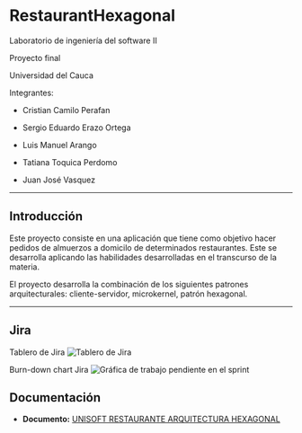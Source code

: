 # RestaurantHexagonal

Laboratorio de ingeniería del software II

Proyecto final 

Universidad del Cauca

Integrantes:  

   * Cristian Camilo Perafan 
 
   * Sergio Eduardo Erazo Ortega 

   * Luis Manuel Arango 

   * Tatiana Toquica Perdomo 

   * Juan José Vasquez
  
****

## Introducción

Este proyecto consiste en una aplicación que tiene como objetivo hacer pedidos de almuerzos a domicilo de determinados restaurantes. Este se desarrolla aplicando las habilidades desarrolladas en el transcurso de la materia.

El proyecto desarrolla la combinación de los siguientes patrones arquitecturales: cliente-servidor, microkernel, patrón hexagonal.

****
## Jira
Tablero de Jira
![Tablero de Jira](https://i.imgur.com/v4abfgl.png)

Burn-down chart Jira
![Gráfica de trabajo pendiente en el sprint](https://i.imgur.com/ApzpK0e.png)

## Documentación

* **Documento:**  [UNISOFT RESTAURANTE ARQUITECTURA HEXAGONAL](https://drive.google.com/file/d/1DFz_QDoy98zb5SXmLsnuuAfeZ4hWomER/view?usp=sharing)
